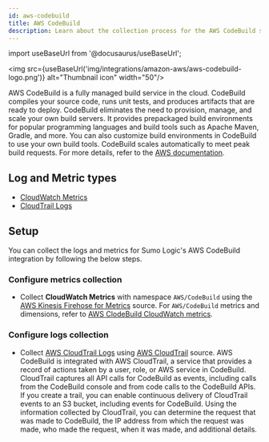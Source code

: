 ```yaml
---
id: aws-codebuild
title: AWS CodeBuild
description: Learn about the collection process for the AWS CodeBuild service.
---
```


import useBaseUrl from '@docusaurus/useBaseUrl';

<img src={useBaseUrl('img/integrations/amazon-aws/aws-codebuild-logo.png')} alt="Thumbnail icon" width="50"/>

AWS CodeBuild is a fully managed build service in the cloud. CodeBuild compiles your source code, runs unit tests, and produces artifacts that are ready to deploy. CodeBuild eliminates the need to provision, manage, and scale your own build servers. It provides prepackaged build environments for popular programming languages and build tools such as Apache Maven, Gradle, and more. You can also customize build environments in CodeBuild to use your own build tools. CodeBuild scales automatically to meet peak build requests. For more details, refer to the [AWS documentation](https://docs.aws.amazon.com/codebuild/latest/userguide/welcome.html).

## Log and Metric types
* [CloudWatch Metrics](https://docs.aws.amazon.com/codebuild/latest/userguide/monitoring-builds.html)
* [CloudTrail Logs](https://docs.aws.amazon.com/codebuild/latest/userguide/cloudtrail.html)


## Setup
You can collect the logs and metrics for Sumo Logic's AWS CodeBuild integration by following the below steps.

### Configure metrics collection
* Collect **CloudWatch Metrics** with namespace `AWS/CodeBuild` using the [AWS Kinesis Firehose for Metrics](/docs/send-data/hosted-collectors/amazon-aws/aws-kinesis-firehose-metrics-source/) source. For `AWS/CodeBuild` metrics and dimensions, refer to [AWS ClodeBuild CloudWatch metrics](https://docs.aws.amazon.com/codebuild/latest/userguide/monitoring-builds.html).
### Configure logs collection
* Collect [AWS CloudTrail Logs](https://docs.aws.amazon.com/codebuild/latest/userguide/cloudtrail.html) using [AWS CloudTrail](/docs/send-data/hosted-collectors/amazon-aws/aws-cloudtrail-source/) source. AWS CodeBuild is integrated with AWS CloudTrail, a service that provides a record of actions taken by a user, role, or AWS service in CodeBuild. CloudTrail captures all API calls for CodeBuild as events, including calls from the CodeBuild console and from code calls to the CodeBuild APIs. If you create a trail, you can enable continuous delivery of CloudTrail events to an S3 bucket, including events for CodeBuild. Using the information collected by CloudTrail, you can determine the request that was made to CodeBuild, the IP address from which the request was made, who made the request, when it was made, and additional details. 